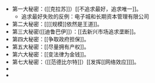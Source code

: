 - 第一大秘密：([[克拉苏]]）[[不追求最好，追求唯一]]。
	- 追求最好失败的反例：电子城和长期资本管理有限公司
- 第二大秘密：[[[[规模]]依然是王道]]。
- 第三大秘密([[迪鲁巴伊]]）：[[去新兴市场追求垄断]]。
- 第四大秘密：[[争取政府担保]]。
- 第五大秘密：[[尽量拥有产权]]。
- 第六大秘密：[[变法律为金钱]]。
- 第七大秘密：（[[范德比尔特]]）[[发挥[[网络效应]]]]。
-
-